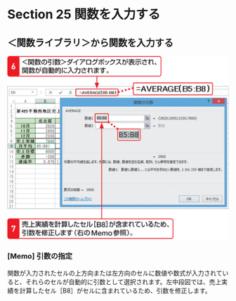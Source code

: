 # Section 25 関数を入力する

## ＜関数ライブラリ＞から関数を入力する

![](003.png)

### [Memo] 引数の指定

関数が入力されたセルの上方向または左方向のセルに数値や数式が入力されていると、それらのセルが自動的に引数として選択されます。左中段図では、売上実績を計算したセル［B8］がセルに含まれているため、引数を修正します。
